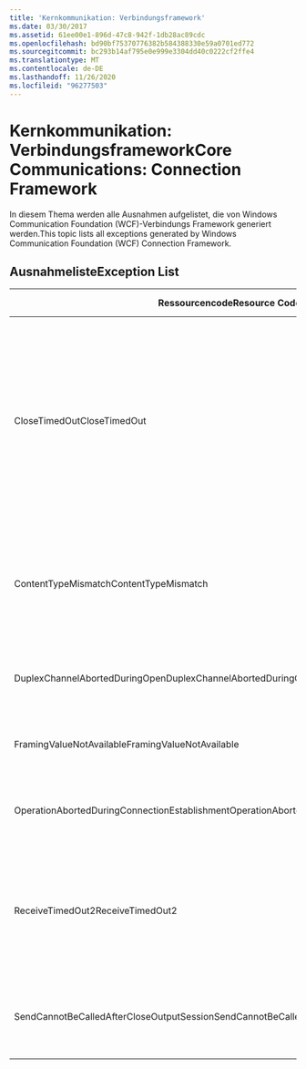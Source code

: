 ```yaml
---
title: 'Kernkommunikation: Verbindungsframework'
ms.date: 03/30/2017
ms.assetid: 61ee00e1-896d-47c8-942f-1db28ac89cdc
ms.openlocfilehash: bd90bf75370776382b584388330e59a0701ed772
ms.sourcegitcommit: bc293b14af795e0e999e3304dd40c0222cf2ffe4
ms.translationtype: MT
ms.contentlocale: de-DE
ms.lasthandoff: 11/26/2020
ms.locfileid: "96277503"
---
```

# <a name="core-communications-connection-framework"></a><span data-ttu-id="3a0f9-102">Kernkommunikation: Verbindungsframework</span><span class="sxs-lookup"><span data-stu-id="3a0f9-102">Core Communications: Connection Framework</span></span>

<span data-ttu-id="3a0f9-103">In diesem Thema werden alle Ausnahmen aufgelistet, die von Windows Communication Foundation (WCF)-Verbindungs Framework generiert werden.</span><span class="sxs-lookup"><span data-stu-id="3a0f9-103">This topic lists all exceptions generated by Windows Communication Foundation (WCF) Connection Framework.</span></span>  
  
## <a name="exception-list"></a><span data-ttu-id="3a0f9-104">Ausnahmeliste</span><span class="sxs-lookup"><span data-stu-id="3a0f9-104">Exception List</span></span>  
  
|<span data-ttu-id="3a0f9-105">Ressourcencode</span><span class="sxs-lookup"><span data-stu-id="3a0f9-105">Resource Code</span></span>|<span data-ttu-id="3a0f9-106">Ressourcenzeichenfolge</span><span class="sxs-lookup"><span data-stu-id="3a0f9-106">Resource String</span></span>|  
|-------------------|---------------------|  
|<span data-ttu-id="3a0f9-107">CloseTimedOut</span><span class="sxs-lookup"><span data-stu-id="3a0f9-107">CloseTimedOut</span></span>|<span data-ttu-id="3a0f9-108">Das Zeitlimit der Close-Methode ist nach der angegebenen Zeit überschritten worden.</span><span class="sxs-lookup"><span data-stu-id="3a0f9-108">The Close method timed out after the specified time.</span></span> <span data-ttu-id="3a0f9-109">Erhöhen Sie den Timeoutwert, der für den Aufruf der Close-Methode übergeben wird, oder erhöhen Sie den CloseTimeout-Wert in der Bindung.</span><span class="sxs-lookup"><span data-stu-id="3a0f9-109">Increase the timeout value that is passed to the call to Close or increase the CloseTimeout value on the binding.</span></span> <span data-ttu-id="3a0f9-110">Die für diesen Vorgang zugewiesene Zeit war möglicherweise ein Teil eines längeren Timeouts.</span><span class="sxs-lookup"><span data-stu-id="3a0f9-110">The time allotted to this operation may have been a portion of a longer timeout.</span></span>|  
|<span data-ttu-id="3a0f9-111">ContentTypeMismatch</span><span class="sxs-lookup"><span data-stu-id="3a0f9-111">ContentTypeMismatch</span></span>|<span data-ttu-id="3a0f9-112">Der angegebene Inhaltstyp wurde an einen Dienst gesendet, der den angegebenen Typ erwartet hat.</span><span class="sxs-lookup"><span data-stu-id="3a0f9-112">The specified content type was sent to a service that was expecting the specified.</span></span> <span data-ttu-id="3a0f9-113">Möglicherweise besteht keine Übereinstimmung zwischen Client- und Dienstbindung.</span><span class="sxs-lookup"><span data-stu-id="3a0f9-113">The client and service bindings may be mismatched.</span></span>|  
|<span data-ttu-id="3a0f9-114">DuplexChannelAbortedDuringOpen</span><span class="sxs-lookup"><span data-stu-id="3a0f9-114">DuplexChannelAbortedDuringOpen</span></span>|<span data-ttu-id="3a0f9-115">Der Duplexkanal für die angegebene Verbindung wurde während des Open-Vorgangs beendet. </span><span class="sxs-lookup"><span data-stu-id="3a0f9-115">The duplex channel to the specified terminated during the Open process.</span></span>|  
|<span data-ttu-id="3a0f9-116">FramingValueNotAvailable</span><span class="sxs-lookup"><span data-stu-id="3a0f9-116">FramingValueNotAvailable</span></span>|<span data-ttu-id="3a0f9-117">Auf den Wert kann nicht zugegriffen werden, da er nicht vollständig decodiert wurde.</span><span class="sxs-lookup"><span data-stu-id="3a0f9-117">The value cannot be accessed because it is not fully decoded.</span></span>|  
|<span data-ttu-id="3a0f9-118">OperationAbortedDuringConnectionEstablishment</span><span class="sxs-lookup"><span data-stu-id="3a0f9-118">OperationAbortedDuringConnectionEstablishment</span></span>|<span data-ttu-id="3a0f9-119">Der Vorgang wurde beendet, während die angegebene Verbindung hergestellt wurde.</span><span class="sxs-lookup"><span data-stu-id="3a0f9-119">The operation was terminated while establishing a connection to the specified.</span></span>|  
|<span data-ttu-id="3a0f9-120">ReceiveTimedOut2</span><span class="sxs-lookup"><span data-stu-id="3a0f9-120">ReceiveTimedOut2</span></span>|<span data-ttu-id="3a0f9-121">Das Zeitlimit des Empfangsvorgangs ist nach der angegebenen Zeit überschritten worden.</span><span class="sxs-lookup"><span data-stu-id="3a0f9-121">The receive operation has timed out after the specified time.</span></span> <span data-ttu-id="3a0f9-122">Die für diesen Vorgang zugewiesene Zeit war möglicherweise ein Teil eines längeren Timeouts.</span><span class="sxs-lookup"><span data-stu-id="3a0f9-122">The time allotted to this operation may have been a portion of a longer timeout.</span></span>|  
|<span data-ttu-id="3a0f9-123">SendCannotBeCalledAfterCloseOutputSession</span><span class="sxs-lookup"><span data-stu-id="3a0f9-123">SendCannotBeCalledAfterCloseOutputSession</span></span>|<span data-ttu-id="3a0f9-124">Sie können keine Nachrichten für einen Kanal senden, nachdem CloseOutputSession aufgerufen wurde.</span><span class="sxs-lookup"><span data-stu-id="3a0f9-124">You cannot send messages on a channel after CloseOutputSession has been called.</span></span>|
